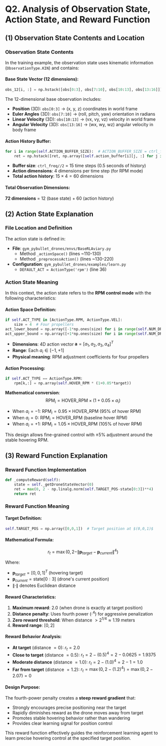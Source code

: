 # Q2. Analysis of Observation State, Action State, and Reward Function

## (1) Observation State Contents and Location

### Observation State Contents
In the training example, the observation state uses kinematic information (`ObservationType.KIN`) and contains:

#### Base State Vector (12 dimensions):
```python
obs_12[i, :] = np.hstack([obs[0:3], obs[7:10], obs[10:13], obs[13:16]])
```

The 12-dimensional base observation includes:
- **Position** (3D): `obs[0:3]` → (x, y, z) coordinates in world frame
- **Euler Angles** (3D): `obs[7:10]` → (roll, pitch, yaw) orientation in radians
- **Linear Velocity** (3D): `obs[10:13]` → (vx, vy, vz) velocity in world frame
- **Angular Velocity** (3D): `obs[13:16]` → (wx, wy, wz) angular velocity in body frame

#### Action History Buffer:
```python
for i in range(self.ACTION_BUFFER_SIZE):  # ACTION_BUFFER_SIZE = ctrl_freq//2
    ret = np.hstack([ret, np.array([self.action_buffer[i][j, :] for j in range(self.NUM_DRONES)])])
```

- **Buffer size**: `ctrl_freq//2` = 15 time steps (0.5 seconds of history)
- **Action dimensions**: 4 dimensions per time step (for RPM mode)
- **Total action history**: $15 \times 4 = 60$ dimensions

#### Total Observation Dimensions:
**72 dimensions** = $12$ (base state) + $60$ (action history)

## (2) Action State Explanation

### File Location and Definition
The action state is defined in:
- **File**: `gym_pybullet_drones/envs/BaseRLAviary.py`
  - Method `_actionSpace()` (lines ~110-130)
  - Method `_preprocessAction()` (lines ~130-220)
- **Configuration**: `gym_pybullet_drones/examples/learn.py`
  - `DEFAULT_ACT = ActionType('rpm')` (line 36)

### Action State Meaning
In this context, the action state refers to the **RPM control mode** with the following characteristics:

#### Action Space Definition:
```python
if self.ACT_TYPE in [ActionType.RPM, ActionType.VEL]:
    size = 4  # Four propellers
act_lower_bound = np.array([-1*np.ones(size) for i in range(self.NUM_DRONES)])
act_upper_bound = np.array([+1*np.ones(size) for i in range(self.NUM_DRONES)])
```

- **Dimensions**: 4D action vector $\mathbf{a} = [a_1, a_2, a_3, a_4]^T$
- **Range**: Each $a_i \in [-1, +1]$
- **Physical meaning**: RPM adjustment coefficients for four propellers

#### Action Processing:
```python
if self.ACT_TYPE == ActionType.RPM:
    rpm[k,:] = np.array(self.HOVER_RPM * (1+0.05*target))
```

**Mathematical conversion**:
$$\text{RPM}_i = \text{HOVER\_RPM} \times (1 + 0.05 \times a_i)$$

- When $a_i = -1$: $\text{RPM}_i = 0.95 \times \text{HOVER\_RPM}$ (95% of hover RPM)
- When $a_i = 0$: $\text{RPM}_i = \text{HOVER\_RPM}$ (baseline hover RPM)  
- When $a_i = +1$: $\text{RPM}_i = 1.05 \times \text{HOVER\_RPM}$ (105% of hover RPM)

This design allows fine-grained control with $\pm 5\%$ adjustment around the stable hovering RPM.

## (3) Reward Function Explanation

### Reward Function Implementation
```python
def _computeReward(self):
    state = self._getDroneStateVector(0)
    ret = max(0, 2 - np.linalg.norm(self.TARGET_POS-state[0:3])**4)
    return ret
```

### Reward Function Meaning

#### Target Definition:
```python
self.TARGET_POS = np.array([0,0,1])  # Target position at $(0,0,1)$
```

#### Mathematical Formula:
$$r_t = \max(0, 2 - \|\mathbf{p}_{target} - \mathbf{p}_{current}\|^4)$$

Where:
- $\mathbf{p}_{target} = [0, 0, 1]^T$ (hovering target)
- $\mathbf{p}_{current} = \text{state}[0:3]$ (drone's current position)
- $\|\cdot\|$ denotes Euclidean distance

#### Reward Characteristics:

1. **Maximum reward**: $2.0$ (when drone is exactly at target position)
2. **Distance penalty**: Uses fourth power ($\cdot^4$) for aggressive penalization
3. **Zero reward threshold**: When distance $> 2^{1/4} \approx 1.19$ meters
4. **Reward range**: $[0, 2]$

#### Reward Behavior Analysis:
- **At target** (distance $= 0$): $r_t = 2.0$
- **Close to target** (distance $= 0.5$): $r_t = 2 - (0.5)^4 = 2 - 0.0625 = 1.9375$
- **Moderate distance** (distance $= 1.0$): $r_t = 2 - (1.0)^4 = 2 - 1 = 1.0$  
- **Far from target** (distance $= 1.2$): $r_t = \max(0, 2 - (1.2)^4) = \max(0, 2 - 2.07) = 0$

#### Design Purpose:
The fourth-power penalty creates a **steep reward gradient** that:
- Strongly encourages precise positioning near the target
- Rapidly diminishes reward as the drone moves away from target
- Promotes stable hovering behavior rather than wandering
- Provides clear learning signal for position control

This reward function effectively guides the reinforcement learning agent to learn precise hovering control at the specified target position.